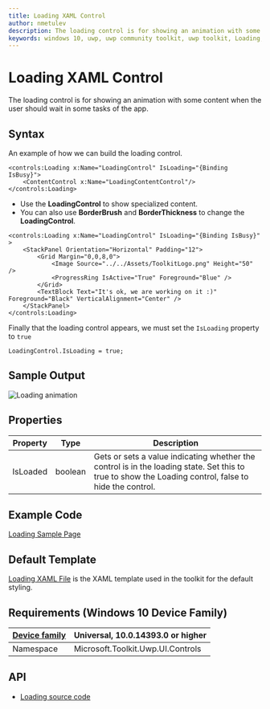 ```yaml
---
title: Loading XAML Control 
author: nmetulev
description: The loading control is for showing an animation with some content when the user should wait in some tasks of the app.
keywords: windows 10, uwp, uwp community toolkit, uwp toolkit, Loading, XAML Control , xaml
---
```


# Loading XAML Control 

The loading control is for showing an animation with some content when the user should wait in some tasks of the app.

## Syntax

An example of how we can build the loading control.

```xaml
<controls:Loading x:Name="LoadingControl" IsLoading="{Binding IsBusy}">
    <ContentControl x:Name="LoadingContentControl"/>
</controls:Loading>
```

- Use the **LoadingControl** to show specialized content.
- You can also use **BorderBrush** and **BorderThickness** to change the **LoadingControl**.

```xaml
<controls:Loading x:Name="LoadingControl" IsLoading="{Binding IsBusy}"  >
    <StackPanel Orientation="Horizontal" Padding="12">
        <Grid Margin="0,0,8,0">
            <Image Source="../../Assets/ToolkitLogo.png" Height="50" />
            <ProgressRing IsActive="True" Foreground="Blue" />
        </Grid>
        <TextBlock Text="It's ok, we are working on it :)" Foreground="Black" VerticalAlignment="Center" />
    </StackPanel>
</controls:Loading>
```

 Finally that the loading control appears, we must set the `IsLoading` property to `true`

`LoadingControl.IsLoading = true;`


## Sample Output

![Loading animation](../resources/images/LoadingXamlControl.gif "Loading Xaml Control")

## Properties

| Property | Type | Description |
| -- | -- | -- |
| IsLoaded | boolean | Gets or sets a value indicating whether the control is in the loading state. Set this to true to show the Loading control, false to hide the control. |

## Example Code

[Loading Sample Page](https://github.com/Microsoft/UWPCommunityToolkit/tree/master/Microsoft.Toolkit.Uwp.SampleApp/SamplePages/Loading)

## Default Template 

[Loading XAML File](https://github.com/Microsoft/UWPCommunityToolkit/blob/master/Microsoft.Toolkit.Uwp.UI.Controls/Loading/Loading.xaml) is the XAML template used in the toolkit for the default styling.

## Requirements (Windows 10 Device Family)

| [Device family](http://go.microsoft.com/fwlink/p/?LinkID=526370) | Universal, 10.0.14393.0 or higher |
| --- | --- |
| Namespace | Microsoft.Toolkit.Uwp.UI.Controls |

## API

* [Loading source code](https://github.com/Microsoft/UWPCommunityToolkit/tree/master/Microsoft.Toolkit.Uwp.UI.Controls/Loading)


